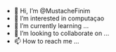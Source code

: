 - 👋 Hi, I’m @MustacheFinim
- 👀 I’m interested in computaçao
- 🌱 I’m currently learning ...
- 💞️ I’m looking to collaborate on ...
- 📫 How to reach me ...

<!---
MustacheFinim/MustacheFinim is a ✨ special ✨ repository because its `README.md` (this file) appears on your GitHub profile.
You can click the Preview link to take a look at your changes.
--->
